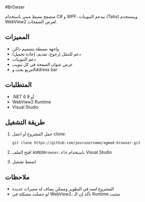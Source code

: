 #Br0wser

متصفح بسيط مبني باستخدام C# و WPF، بيدعم التبويبات (Tabs) وبيستخدم WebView2 لعرض الصفحات.

## المميزات

- واجهة بسيطة بتصميم داكن
- دعم للتنقل (رجوع، تقديم، إعادة تحميل)
- دعم التبويبات
- عرض عنوان الصفحة في كل تبويب
- مربع بحث وAddress bar

## المتطلبات

- .NET 6 أو 8
- WebView2 Runtime
- Visual Studio

## طريقة التشغيل

1. حمل المشروع أو اعمل clone:
   ```bash
   git clone https://github.com/yourusername/agmed-browser.git
   ```

2. افتح الملف `AGMEDBrowser.sln` باستخدام Visual Studio

3. اضغط تشغيل

## ملاحظات

- المشروع لسه في التطوير وممكن يضاف له مميزات جديدة
- لو حصلت مشكلة في WebView2، تأكد إن الـ Runtime متثبت

